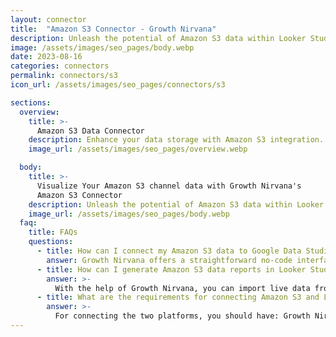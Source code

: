 ```yaml
---
layout: connector
title:  "Amazon S3 Connector - Growth Nirvana"
description: Unleash the potential of Amazon S3 data within Looker Studio, for data-driven strategies that make an impact.
image: /assets/images/seo_pages/body.webp
date: 2023-08-16
categories: connectors
permalink: connectors/s3
icon_url: /assets/images/seo_pages/connectors/s3

sections:
  overview:
    title: >-
      Amazon S3 Data Connector
    description: Enhance your data storage with Amazon S3 integration. Seamlessly merge the capabilities of Amazon S3's storage infrastructure with Looker Studio's analytical prowess, enabling you to transform raw data into actionable insights.
    image_url: /assets/images/seo_pages/overview.webp

  body:
    title: >-
      Visualize Your Amazon S3 channel data with Growth Nirvana's
      Amazon S3 Connector
    description: Unleash the potential of Amazon S3 data within Looker Studio, for data-driven strategies that make an impact.
    image_url: /assets/images/seo_pages/body.webp
  faq:
    title: FAQs
    questions:
      - title: How can I connect my Amazon S3 data to Google Data Studio/Looker Studio?
        answer: Growth Nirvana offers a straightforward no-code interface to connect to Amazon S3 data sources.
      - title: How can I generate Amazon S3 data reports in Looker Studio?
        answer: >-
          With the help of Growth Nirvana, you can import live data from Amazon S3 into Looker Studio. These data can be viewed in charts, tables, and dashboards to generate branded reports that can be shared instantly.
      - title: What are the requirements for connecting Amazon S3 and Looker Studio?
        answer: >-
          For connecting the two platforms, you should have: Growth Nirvana Account and Amazon S3 Ads Account
---
```

